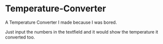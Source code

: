 # Temperature-Converter

A Temperature Converter I made because I was bored.

Just input the numbers in the textfield and it would show the temperature it converted too.
